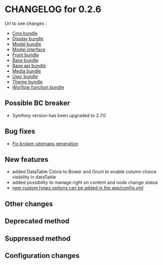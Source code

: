 # CHANGELOG for 0.2.6

Url to see changes : 

 - [Cms bundle](https://github.com/open-orchestra/open-orchestra-cms-bundle/compare/v0.2.5...v0.2.6)
 - [Display bundle](https://github.com/open-orchestra/open-orchestra-display-bundle/compare/v0.2.5...v0.2.6)
 - [Model bundle](https://github.com/open-orchestra/open-orchestra-model-bundle/compare/v0.2.5...v0.2.6)
 - [Model interface](https://github.com/open-orchestra/open-orchestra-model-interface/compare/v0.2.5...v0.2.6)
 - [Front bundle](https://github.com/open-orchestra/open-orchestra-front-bundle/compare/v0.2.5...v0.2.6)
 - [Base bundle](https://github.com/open-orchestra/open-orchestra-base-bundle/compare/v0.2.5...v0.2.6)
 - [Base api bundle](https://github.com/open-orchestra/open-orchestra-base-api-bundle/compare/v0.2.5...v0.2.6)
 - [Media bundle](https://github.com/open-orchestra/open-orchestra-media-bundle/compare/v0.2.5...v0.2.6)
 - [User bundle](https://github.com/open-orchestra/open-orchestra-user-bundle/compare/v0.2.5...v0.2.6)
 - [Theme bundle](https://github.com/open-orchestra/open-orchestra-theme-bundle/compare/v0.2.5...v0.2.6)
 - [Worflow function bundle](https://github.com/open-orchestra/open-orchestra-worflow-function-bundle/compare/v0.2.5...v0.2.6)

## Possible BC breaker

 - Symfony version has been upgraded to 2.7.0

## Bug fixes
 - [Fix broken sitemaps generation](https://trello.com/c/7X4nEDb2/980-3-fo-la-commande-de-generation-de-sitemap-plante)

## New features
 - added DataTable Colvis to Bower and Grunt to enable column choice visibility in dataTable
 - added possibility to manage right on content and node change status
 - [new custom types options can be added in the app/config.yml](https://trello.com/c/OVJGTlNM/922-1-bo-creation-d-un-content-attribute-possibilite-de-creer-de-nouvelles-options)

## Other changes

## Deprecated method

## Suppressed method

## Configuration changes
